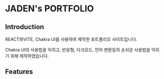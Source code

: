 # JADEN's PORTFOLIO

## Introduction

REACT와VITE, Chakra UI를 사용하여 제작한 포트폴리오 사이트입니다.

Chakra UI의 사용법을 익히고, 반응형, 다크모드, 언어 변환등의 손쉬운 사용법을 익히기 위해 제작하였습니다.

## Features